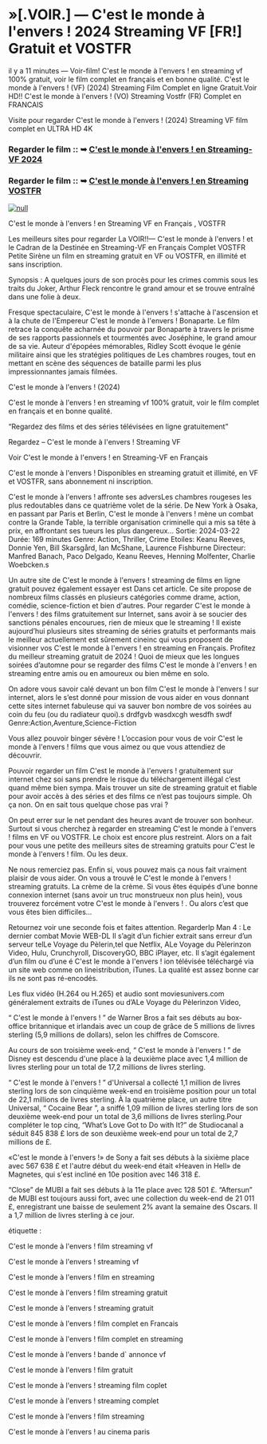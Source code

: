 # »[.VOIR.] — C'est le monde à l'envers ! 2024 Streaming VF [FR!] Gratuit et VOSTFR




il y a 11 minutes — Voir-film! C'est le monde à l'envers ! en streaming vf 100% gratuit, voir le film complet en français et en bonne qualité. C'est le monde à l'envers ! (VF) (2024) Streaming Film Complet en ligne Gratuit.Voir HD!! C'est le monde à l'envers ! (VO) Streaming Vostfr (FR) Complet en FRANCAIS

Visite pour regarder C'est le monde à l'envers ! (2024) Streaming VF film complet en ULTRA HD 4K

### Regarder le film :: ➥ [C'est le monde à l'envers ! en Streaming-VF 2024](https://t.co/hnLt3SYcr8)

### Regarder le film :: ➥ [C'est le monde à l'envers ! en Streaming VOSTFR](https://t.co/hnLt3SYcr8)

[![null](https://static.wixstatic.com/media/855a25_043b5abeb4ae4d35ac003198e7fe56ed~mv2.gif)](https://t.co/hnLt3SYcr8)

C'est le monde à l'envers ! en Streaming VF en Français , VOSTFR

Les meilleurs sites pour regarder La VOIR!!— C'est le monde à l'envers ! et le Cadran de la Destinée en Streaming-VF en Français Complet VOSTFR Petite Sirène un film en streaming gratuit en VF ou VOSTFR, en illimité et sans inscription.

Synopsis : A quelques jours de son procès pour les crimes commis sous les traits du Joker, Arthur Fleck rencontre le grand amour et se trouve entraîné dans une folie à deux.

Fresque spectaculaire, C'est le monde à l'envers ! s'attache à l'ascension et à la chute de l'Empereur C'est le monde à l'envers ! Bonaparte. Le film retrace la conquête acharnée du pouvoir par Bonaparte à travers le prisme de ses rapports passionnels et tourmentés avec Joséphine, le grand amour de sa vie. Auteur d'épopées mémorables, Ridley Scott évoque le génie militaire ainsi que les stratégies politiques de Les chambres rouges, tout en mettant en scène des séquences de bataille parmi les plus impressionnantes jamais filmées.

C'est le monde à l'envers ! (2024)

C'est le monde à l'envers ! en streaming vf 100% gratuit, voir le film complet en français et en bonne qualité.

“Regardez des films et des séries télévisées en ligne gratuitement”

Regardez – C'est le monde à l'envers ! Streaming VF

Voir C'est le monde à l'envers ! en Streaming-VF en Français

C'est le monde à l'envers ! Disponibles en streaming gratuit et illimité, en VF et VOSTFR, sans abonnement ni inscription.

C'est le monde à l'envers ! affronte ses adversLes chambres rougeses les plus redoutables dans ce quatrième volet de la série. De New York à Osaka, en passant par Paris et Berlin, C'est le monde à l'envers ! mène un combat contre la Grande Table, la terrible organisation criminelle qui a mis sa tête à prix, en affrontant ses tueurs les plus dangereux... Sortie: 2024-03-22 Durée: 169 minutes Genre: Action, Thriller, Crime Etoiles: Keanu Reeves, Donnie Yen, Bill Skarsgård, Ian McShane, Laurence Fishburne Directeur: Manfred Banach, Paco Delgado, Keanu Reeves, Henning Molfenter, Charlie Woebcken.s

Un autre site de C'est le monde à l'envers ! streaming de films en ligne gratuit pouvez également essayer est Dans cet article. Ce site propose de nombreux films classés en plusieurs catégories comme drame, action, comédie, science-fiction et bien d'autres. Pour regarder C'est le monde à l'envers ! des films gratuitement sur Internet, sans avoir à se soucier des sanctions pénales encourues, rien de mieux que le streaming ! Il existe aujourd’hui plusieurs sites streaming de séries gratuits et performants mais le meilleur actuellement est sûrement cineinc qui vous proposent de visionner vos C'est le monde à l'envers ! en streaming en Français. Profitez du meilleur streaming gratuit de 2024 ! Quoi de mieux que les longues soirées d’automne pour se regarder des films C'est le monde à l'envers ! en streaming entre amis ou en amoureux ou bien même en solo.

On adore vous savoir calé devant un bon film C'est le monde à l'envers ! sur internet, alors le s’est donné pour mission de vous aider en vous donnant cette sites internet fabuleuse qui va sauver bon nombre de vos soirées au coin du feu (ou du radiateur quoi).s drdfgvb wasdxcgh wesdfh swdf Genre:Action,Aventure,Science-Fiction

Vous allez pouvoir binger sévère ! L’occasion pour vous de voir C'est le monde à l'envers ! films que vous aimez ou que vous attendiez de découvrir.

Pouvoir regarder un film C'est le monde à l'envers ! gratuitement sur internet chez soi sans prendre le risque du téléchargement illégal c’est quand même bien sympa. Mais trouver un site de streaming gratuit et fiable pour avoir accès à des séries et des films ce n’est pas toujours simple. Oh ça non. On en sait tous quelque chose pas vrai ?

On peut errer sur le net pendant des heures avant de trouver son bonheur. Surtout si vous cherchez à regarder en streaming C'est le monde à l'envers ! films en VF ou VOSTFR. Le choix est encore plus restreint. Alors on a fait pour vous une petite des meilleurs sites de streaming gratuits pour C'est le monde à l'envers ! film. Ou les deux.

Ne nous remerciez pas. Enfin si, vous pouvez mais ça nous fait vraiment plaisir de vous aider. On vous a trouvé le C'est le monde à l'envers ! streaming gratuits. La crème de la crème. Si vous êtes équipés d’une bonne connexion internet (sans avoir un truc monstrueux non plus hein), vous trouverez forcément votre C'est le monde à l'envers ! . Ou alors c’est que vous êtes bien difficiles…

Retournez voir une seconde fois et faites attention. RegarderIp Man 4 : Le dernier combat Movie WEB-DL Il s’agit d’un fichier extrait sans erreur d’un serveur telLe Voyage du Pèlerin,tel que Netflix, ALe Voyage du Pèlerinzon Video, Hulu, Crunchyroll, DiscoveryGO, BBC iPlayer, etc. Il s’agit également d’un film ou d’une é C'est le monde à l'envers ! ion télévisée téléchargé via un site web comme on lineistribution, iTunes. La qualité est assez bonne car ils ne sont pas ré-encodés.

Les flux vidéo (H.264 ou H.265) et audio sont moviesunivers.com généralement extraits de iTunes ou d’ALe Voyage du Pèlerinzon Video,

“ C'est le monde à l'envers ! ” de Warner Bros a fait ses débuts au box-office britannique et irlandais avec un coup de grâce de 5 millions de livres sterling (5,9 millions de dollars), selon les chiffres de Comscore.

Au cours de son troisième week-end, “ C'est le monde à l'envers ! ” de Disney est descendu d'une place à la deuxième place avec 1,4 million de livres sterling pour un total de 17,2 millions de livres sterling.

“ C'est le monde à l'envers ! ” d'Universal a collecté 1,1 million de livres sterling lors de son cinquième week-end en troisième position pour un total de 22,1 millions de livres sterling. À la quatrième place, un autre titre Universal, “ Cocaine Bear ”, a sniffé 1,09 million de livres sterling lors de son deuxième week-end pour un total de 3,6 millions de livres sterling.Pour compléter le top cinq, “What’s Love Got to Do with It?” de Studiocanal a séduit 845 838 £ lors de son deuxième week-end pour un total de 2,7 millions de £.

«C'est le monde à l'envers !» de Sony a fait ses débuts à la sixième place avec 567 638 £ et l'autre début du week-end était «Heaven in Hell» de Magnetes, qui s'est incliné en 10e position avec 146 318 £.

“Close” de MUBI a fait ses débuts à la 11e place avec 128 501 £. “Aftersun” de MUBI est toujours aussi fort, avec une collection du week-end de 21 011 £, enregistrant une baisse de seulement 2% avant la semaine des Oscars. Il a 1,7 million de livres sterling à ce jour.

étiquette :

C'est le monde à l'envers ! film streaming vf

C'est le monde à l'envers ! streaming vf

C'est le monde à l'envers ! film en streaming

C'est le monde à l'envers ! film streaming gratuit

C'est le monde à l'envers ! streaming gratuit

C'est le monde à l'envers ! film complet en Francais

C'est le monde à l'envers ! film complet en streaming

C'est le monde à l'envers ! bande d` annonce vf

C'est le monde à l'envers ! film gratuit

C'est le monde à l'envers ! streaming film coplet

C'est le monde à l'envers ! streaming complet

C'est le monde à l'envers ! film streaming

C'est le monde à l'envers ! au cinema paris
